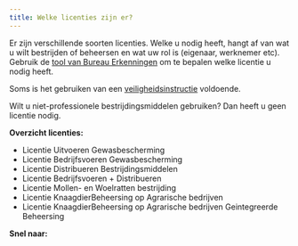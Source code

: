 ```yaml
---
title: Welke licenties zijn er?
---
```

Er zijn verschillende soorten licenties. Welke u nodig heeft, hangt af van wat u wilt bestrijden of beheersen en wat uw rol is (eigenaar, werknemer etc). Gebruik de [tool van Bureau Erkenningen](licenties/licentie-tool) om te bepalen welke licentie u nodig heeft.

Soms is het gebruiken van een [veiligheidsinstructie](/licenties/veiligheidsinstructie) voldoende. 

Wilt u niet-professionele bestrijdingsmiddelen gebruiken? Dan heeft u geen licentie nodig. 

**Overzicht licenties:**

* Licentie Uitvoeren Gewasbescherming
* Licentie Bedrijfsvoeren Gewasbescherming
* Licentie Distribueren Bestrijdingsmiddelen
* Licentie Bedrijfsvoeren + Distribueren
* Licentie Mollen- en Woelratten bestrijding
* Licentie KnaagdierBeheersing op Agrarische bedrijven 
* Licentie KnaagdierBeheersing op Agrarische bedrijven Geintegreerde Beheersing

**Snel naar:**

<link-container>
<link-button link='{"name": "Welke licentie heb ik nodig?","url": "/licenties/licentie-tool"}' />
</link-container>

<link-container>

<link-button link='{"name": "Licentie aanvragen","url": "/licenties/licentie-aanvragen"}' />

</link-container>

<link-container>

<link-button link='{"name": "Veiligheidsinstructies","url": "/licenties/veiligheidsinstructies"}' />

</link-container>
